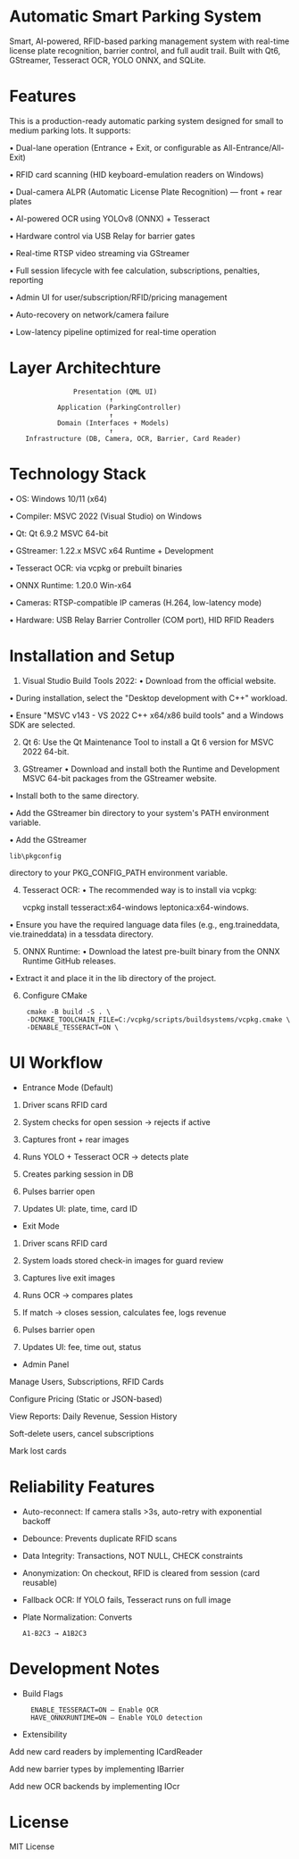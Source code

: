 
# Automatic Smart Parking System

Smart, AI-powered, RFID-based parking management system with real-time license plate recognition, barrier control, and full audit trail. Built with Qt6, GStreamer, Tesseract OCR, YOLO ONNX, and SQLite. 

# Features
This is a production-ready automatic parking system designed for small to medium parking lots. It supports:

•	Dual-lane operation (Entrance + Exit, or configurable as All-Entrance/All-Exit)

•	RFID card scanning (HID keyboard-emulation readers on Windows)

•	Dual-camera ALPR (Automatic License Plate Recognition) — front + rear plates

•	AI-powered OCR using YOLOv8 (ONNX) + Tesseract

•	Hardware control via USB Relay for barrier gates

•	Real-time RTSP video streaming via GStreamer

•	Full session lifecycle with fee calculation, subscriptions, penalties, reporting

•	Admin UI for user/subscription/RFID/pricing management

•	Auto-recovery on network/camera failure

•	Low-latency pipeline optimized for real-time operation



# Layer Architechture

                    Presentation (QML UI)
                             ↑
                Application (ParkingController)
                             ↑
                Domain (Interfaces + Models)
                             ↑
        Infrastructure (DB, Camera, OCR, Barrier, Card Reader)

#  Technology Stack
•	OS: Windows 10/11 (x64)

•	Compiler: MSVC 2022 (Visual Studio) on Windows

•	Qt: Qt 6.9.2 MSVC 64-bit

•	GStreamer: 1.22.x MSVC x64 Runtime + Development

•	Tesseract OCR: via vcpkg or prebuilt binaries

•	ONNX Runtime: 1.20.0 Win-x64

•	Cameras: RTSP-compatible IP cameras (H.264, low-latency mode)

•	Hardware: USB Relay Barrier Controller (COM port), HID RFID Readers

# Installation and Setup
1.	Visual Studio Build Tools 2022:
•	Download from the official website.

•	During installation, select the "Desktop development with C++" workload.

•	Ensure "MSVC v143 - VS 2022 C++ x64/x86 build tools" and a Windows SDK are selected.

2. Qt 6:
Use the Qt Maintenance Tool to install a Qt 6 version for MSVC 2022 64-bit.

3. GStreamer
•	Download and install both the Runtime and Development MSVC 64-bit packages from the GStreamer website.

•	Install both to the same directory.

•	Add the GStreamer bin directory to your system's PATH environment variable.

•	Add the GStreamer 

    lib\pkgconfig 
directory to your PKG_CONFIG_PATH environment variable.

4.	Tesseract OCR:
•	The recommended way is to install via vcpkg: 

    vcpkg install tesseract:x64-windows leptonica:x64-windows.

•	Ensure you have the required language data files (e.g., eng.traineddata, vie.traineddata) in a tessdata directory.

5.	ONNX Runtime:
•	Download the latest pre-built binary from the ONNX Runtime GitHub releases.

•	Extract it and place it in the lib directory of the project.

6. Configure CMake

        cmake -B build -S . \
        -DCMAKE_TOOLCHAIN_FILE=C:/vcpkg/scripts/buildsystems/vcpkg.cmake \
        -DENABLE_TESSERACT=ON \

# UI Workflow
 - Entrance Mode (Default)

1.	Driver scans RFID card

2.	System checks for open session → rejects if active

3.	Captures front + rear images

4.	Runs YOLO + Tesseract OCR → detects plate

5.	Creates parking session in DB

6.	Pulses barrier open 

7.	Updates UI: plate, time, card ID

- Exit Mode

 
1.	Driver scans RFID card

2.	System loads stored check-in images for guard review

3.	Captures live exit images

4.	Runs OCR → compares plates

5.	If match → closes session, calculates fee, logs revenue

6.	Pulses barrier open 

7.	Updates UI: fee, time out, status


- Admin Panel 

Manage Users, Subscriptions, RFID Cards

Configure Pricing (Static or JSON-based)

View Reports: Daily Revenue, Session History

Soft-delete users, cancel subscriptions

Mark lost cards

# Reliability Features

- Auto-reconnect: If camera stalls >3s, auto-retry with exponential backoff

- Debounce: Prevents duplicate RFID scans 

- Data Integrity: Transactions, NOT NULL, CHECK constraints
- Anonymization: On checkout, RFID is cleared from session (card reusable)

- Fallback OCR: If YOLO fails, Tesseract runs on full image
- Plate Normalization: Converts 

      A1-B2C3 → A1B2C3

# Development Notes
- Build Flags

        ENABLE_TESSERACT=ON — Enable OCR
        HAVE_ONNXRUNTIME=ON — Enable YOLO detection
- Extensibility

Add new card readers by implementing ICardReader

Add new barrier types by implementing IBarrier

Add new OCR backends by implementing IOcr

# License
MIT License 



